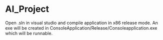 # AI_Project

Open .sln in visual studio and compile application in x86 release mode. An exe will be created in ConsoleApplication/Release/Consoleapplication.exe which will be runnable.